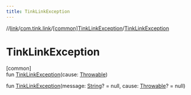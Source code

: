 ```yaml
---
title: TinkLinkException
---
```

//[link](../../../index.html)/[com.tink.link](../index.html)/[[common]TinkLinkException](index.html)/[TinkLinkException](-tink-link-exception.html)



# TinkLinkException



[common]\
fun [TinkLinkException](-tink-link-exception.html)(cause: [Throwable](https://kotlinlang.org/api/latest/jvm/stdlib/kotlin/-throwable/index.html))

fun [TinkLinkException](-tink-link-exception.html)(message: [String](https://kotlinlang.org/api/latest/jvm/stdlib/kotlin/-string/index.html)? = null, cause: [Throwable](https://kotlinlang.org/api/latest/jvm/stdlib/kotlin/-throwable/index.html)? = null)





